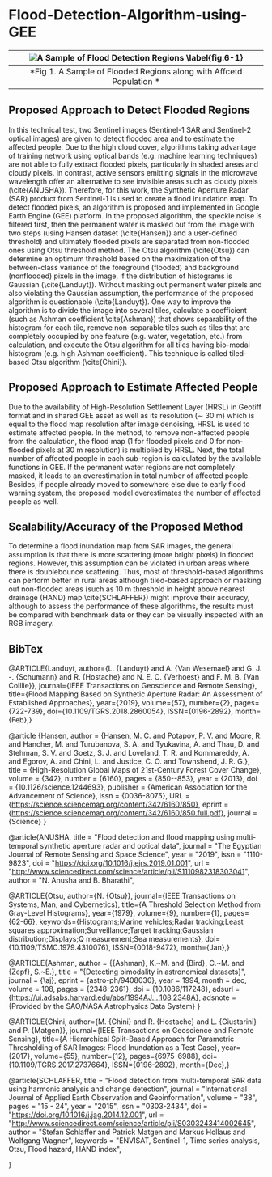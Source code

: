 # Flood-Detection-Algorithm-using-GEE

| ![A Sample of Flood Detection Regions \label{fig:6-1}](https://github.com/Mahyarona/Flood-Detection-Algorithm-using-GEE/blob/master/FloodMap.tif) | 
|:--:| 
| *Fig 1. A Sample of Flooded Regions along with Affcetd Population * |

## Proposed Approach to Detect Flooded Regions
In this technical test, two Sentinel images (Sentinel-1 SAR and Sentinel-2 optical images) are given to detect flooded area and to estimate the affected people. Due to the high cloud cover, algorithms taking advantage of training network using optical bands (e.g. machine learning techniques) are not able to fully extract flooded pixels, particularly in shaded areas and cloudy pixels. In contrast, active sensors emitting signals in the microwave wavelength offer an alternative to see invisible areas such as cloudy pixels (\cite{ANUSHA}). Therefore, for this work, the Synthetic Aperture Radar (SAR) product from Sentinel-1 is used to create a flood inundation map. To detect flooded pixels, an algorithm is proposed and implemented in Google Earth Engine (GEE) platform. In the proposed algorithm, the speckle noise is filtered first, then the permanent water is masked out from the image with two steps (using Hansen dataset (\cite{Hansen}) and a user-defined threshold) and ultimately flooded pixels are separated from non-flooded ones using Otsu threshold method. The Otsu algorithm (\cite{Otsu}) can determine an optimum threshold based on the maximization of the between-class variance of the foreground (flooded) and background (nonflooded) pixels in the image, if the distribution of histograms is Gaussian (\cite{Landuyt}). Without masking out permanent water pixels and also violating the Gaussian assumption, the performance of the proposed algorithm is questionable (\cite{Landuyt}). One way to improve the algorithm is to divide the image into several tiles, calculate a coefficient (such as Ashman coefficient \cite{Ashman}) that shows separability of the histogram for each tile, remove non-separable tiles such as tiles that are completely occupied by one feature (e.g. water, vegetation, etc.) from calculation, and execute the Otsu algorithm for all tiles having bio-modal histogram (e.g. high Ashman coefficient). This technique is called tiled-based Otsu algorithm (\cite{Chini}).      


## Proposed Approach to Estimate Affected People
Due to the availability of High-Resolution Settlement Layer (HRSL) in Geotiff format and in shared GEE asset as well as its resolution ($\sim$ 30 m) which is equal to the flood map resolution after image denoising, HRSL is used to estimate affected people. In the method, to remove non-affected people from the calculation, the flood map (1 for flooded pixels and 0 for non-flooded pixels at 30 m resolution) is multiplied by HRSL. Next, the total number of affected people in each sub-region is calculated by the available functions in GEE. If the permanent water regions are not completely masked, it leads to an overestimation in total number of affected people. Besides, if people already moved to somewhere else due to early flood warning system, the proposed model overestimates the number of affected people as well.         


## Scalability/Accuracy of the Proposed Method
To determine a flood inundation map from SAR images, the general assumption is that there is more scattering (more bright pixels) in flooded regions. However, this assumption can be violated in urban areas where there is doublebounce scattering. Thus, most of threshold-based algorithms can perform better in rural areas although tiled-based approach or masking out non-flooded areas (such as 10 m threshold in height above nearest drainage (HAND) map \cite{SCHLAFFER}) might improve their accuracy, although to assess the performance of these algorithms, the results must be compared with benchmark data or they can be visually inspected with an RGB imagery.


## BibTex
@ARTICLE{Landuyt, 
author={L. {Landuyt} and A. {Van Wesemael} and G. J. -. {Schumann} and R. {Hostache} and N. E. C. {Verhoest} and F. M. B. {Van Coillie}}, 
journal={IEEE Transactions on Geoscience and Remote Sensing}, 
title={Flood Mapping Based on Synthetic Aperture Radar: An Assessment of Established Approaches}, 
year={2019}, 
volume={57}, 
number={2}, 
pages={722-739}, 
doi={10.1109/TGRS.2018.2860054}, 
ISSN={0196-2892}, 
month={Feb},}


@article {Hansen,
author = {Hansen, M. C. and Potapov, P. V. and Moore, R. and Hancher, M. and Turubanova, S. A. and Tyukavina, A. and Thau, D. and Stehman, S. V. and Goetz, S. J. and Loveland, T. R. and Kommareddy, A. and Egorov, A. and Chini, L. and Justice, C. O. and Townshend, J. R. G.},
title = {High-Resolution Global Maps of 21st-Century Forest Cover Change},
volume = {342},
number = {6160},
pages = {850--853},
year = {2013},
doi = {10.1126/science.1244693},
publisher = {American Association for the Advancement of Science},
issn = {0036-8075},
URL = {https://science.sciencemag.org/content/342/6160/850},
eprint = {https://science.sciencemag.org/content/342/6160/850.full.pdf},
journal = {Science}
}

@article{ANUSHA,
title = "Flood detection and flood mapping using multi-temporal synthetic aperture radar and optical data",
journal = "The Egyptian Journal of Remote Sensing and Space Science",
year = "2019",
issn = "1110-9823",
doi = "https://doi.org/10.1016/j.ejrs.2019.01.001",
url = "http://www.sciencedirect.com/science/article/pii/S1110982318303041",
author = "N. Anusha and B. Bharathi",

@ARTICLE{Otsu, 
author={N. {Otsu}}, 
journal={IEEE Transactions on Systems, Man, and Cybernetics}, 
title={A Threshold Selection Method from Gray-Level Histograms}, 
year={1979}, 
volume={9}, 
number={1}, 
pages={62-66}, 
keywords={Histograms;Marine vehicles;Radar tracking;Least squares approximation;Surveillance;Target tracking;Gaussian distribution;Displays;Q measurement;Sea measurements}, 
doi={10.1109/TSMC.1979.4310076}, 
ISSN={0018-9472}, 
month={Jan},}

@ARTICLE{Ashman,
author = {{Ashman}, K.~M. and {Bird}, C.~M. and {Zepf}, S.~E.},
title = "{Detecting bimodality in astronomical datasets}",
journal = {\aj},
eprint = {astro-ph/9408030},
year = 1994,
month = dec,
volume = 108,
pages = {2348-2361},
doi = {10.1086/117248},
adsurl = {https://ui.adsabs.harvard.edu/abs/1994AJ....108.2348A},
adsnote = {Provided by the SAO/NASA Astrophysics Data System}
}

@ARTICLE{Chini, 
author={M. {Chini} and R. {Hostache} and L. {Giustarini} and P. {Matgen}}, 
journal={IEEE Transactions on Geoscience and Remote Sensing}, 
title={A Hierarchical Split-Based Approach for Parametric Thresholding of SAR Images: Flood Inundation as a Test Case}, 
year={2017}, 
volume={55}, 
number={12}, 
pages={6975-6988}, 
doi={10.1109/TGRS.2017.2737664}, 
ISSN={0196-2892}, 
month={Dec},}

@article{SCHLAFFER,
title = "Flood detection from multi-temporal SAR data using harmonic analysis and change detection",
journal = "International Journal of Applied Earth Observation and Geoinformation",
volume = "38",
pages = "15 - 24",
year = "2015",
issn = "0303-2434",
doi = "https://doi.org/10.1016/j.jag.2014.12.001",
url = "http://www.sciencedirect.com/science/article/pii/S0303243414002645",
author = "Stefan Schlaffer and Patrick Matgen and Markus Hollaus and Wolfgang Wagner",
keywords = "ENVISAT, Sentinel-1, Time series analysis, Otsu, Flood hazard, HAND index",

}
